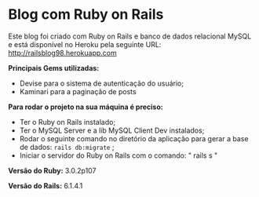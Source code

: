 # Blog com Ruby on Rails
Este blog foi criado com Ruby on Rails e banco de dados relacional MySQL e está disponível no Heroku pela seguinte URL: http://railsblog98.herokuapp.com

**Principais Gems utilizadas:** 
* Devise para o sistema de autenticação do usuário;
* Kaminari para a paginação de posts

**Para rodar o projeto na sua máquina é preciso:**
* Ter o Ruby on Rails instalado;
* Ter o MySQL Server e a lib MySQL Client Dev instalados;
* Rodar o seguinte comando no diretório da aplicação para gerar a base de dados: `rails db:migrate` ;
* Iniciar o servidor do Ruby on Rails com o comando: " rails s " 

**Versão do Ruby:**
3.0.2p107

**Versão do Rails:**
6.1.4.1

